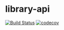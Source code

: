 # library-api

[![Build Status](https://travis-ci.org/LeandroLeiteC/library-api.svg?branch=master)](https://travis-ci.org/LeandroLeiteC/library-api)
[![codecov](https://codecov.io/gh/LeandroLeiteC/library-api/branch/master/graph/badge.svg)](https://codecov.io/gh/LeandroLeiteC/library-api)
